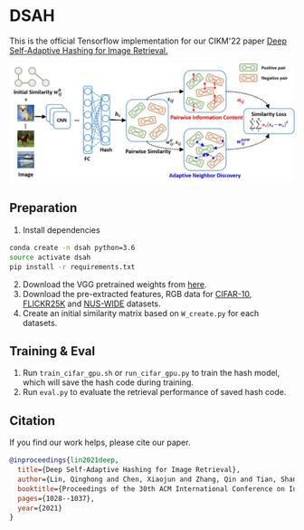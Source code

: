 # DSAH

This is the official Tensorflow implementation for our CIKM'22 paper [Deep Self-Adaptive Hashing for Image Retrieval.](https://arxiv.org/pdf/2108.07094.pdf)

<img src="dsah.jpg" alt="DSAH" style="zoom:67%;" />

## Preparation
1. Install dependencies 
```bash
conda create -n dsah python=3.6
source activate dsah
pip install -r requirements.txt
``` 
2. Download the VGG pretrained weights from [here](https://drive.google.com/file/d/1-y6oiITnVKjNkNSVds5mkLI_oamX65LE/view?usp=sharing).
3. Download the pre-extracted features, RGB data for [CIFAR-10](https://drive.google.com/drive/folders/1-8gwTfQ3KQctq2eO70_qBs02VKNNaNHr?usp=sharing), [FLICKR25K](https://drive.google.com/drive/folders/1-MeiPbnkWj6Chk8DgiXYW6m432HlHQmp?usp=sharing) and [NUS-WIDE](https://drive.google.com/drive/folders/10-20iH7bygpk88xKq8toninlOOuR8ezE?usp=sharing) datasets.
4. Create an initial similarity matrix based on `W_create.py` for each datasets.

## Training & Eval
1. Run `train_cifar_gpu.sh` or `run_cifar_gpu.py` to train the hash model, which will save the hash code during training.
2. Run `eval.py` to evaluate the retrieval performance of saved hash code.

## Citation

If you find our work helps, please cite our paper.

```bibtex
@inproceedings{lin2021deep,
  title={Deep Self-Adaptive Hashing for Image Retrieval},
  author={Lin, Qinghong and Chen, Xiaojun and Zhang, Qin and Tian, Shangxuan and Chen, Yudong},
  booktitle={Proceedings of the 30th ACM International Conference on Information \& Knowledge Management},
  pages={1028--1037},
  year={2021}
}
```
